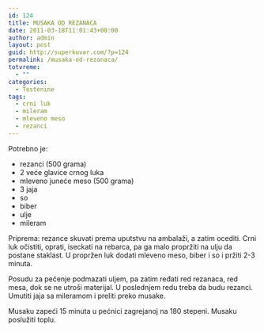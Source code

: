 ```yaml
---
id: 124
title: MUSAKA OD REZANACA
date: 2011-03-18T11:01:43+00:00
author: admin
layout: post
guid: http://superkuvar.com/?p=124
permalink: /musaka-od-rezanaca/
totvreme:
  - ""
categories:
  - Testenine
tags:
  - crni luk
  - mileram
  - mleveno meso
  - rezanci
---
```

Potrebno je:

  * rezanci (500 grama)
  * 2 veće glavice crnog luka
  * mleveno juneće meso (500 grama)
  * 3 jaja
  * so
  * biber
  * ulje
  * mileram

Priprema: rezance skuvati prema uputstvu na ambalaži, a zatim ocediti. Crni luk očistiti, oprati, iseckati na rebarca, pa ga malo propržiti na ulju da postane staklast. U propržen luk dodati mleveno meso, biber i so i pržiti 2-3 minuta.

Posudu za pečenje podmazati uljem, pa zatim ređati red rezanaca, red mesa, dok se ne utroši materijal. U poslednjem redu treba da budu rezanci. Umutiti jaja sa mileramom i preliti preko musake.

Musaku zapeći 15 minuta u pećnici zagrejanoj na 180 stepeni. Musaku poslužiti toplu.

&nbsp;